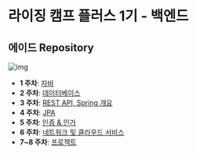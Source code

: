 # 라이징 캠프 플러스 1기 - 백엔드
## 에이드 Repository
![img](https://softsquared.notion.site/image/https%3A%2F%2Fs3-us-west-2.amazonaws.com%2Fsecure.notion-static.com%2Fb8a2148c-8ccc-4a78-8044-8c4677c3c4cd%2F%25E1%2584%2589%25E1%2585%25B3%25E1%2584%258F%25E1%2585%25B3%25E1%2584%2585%25E1%2585%25B5%25E1%2586%25AB%25E1%2584%2589%25E1%2585%25A3%25E1%2586%25BA_2023-06-29_%25E1%2584%258B%25E1%2585%25A9%25E1%2584%2592%25E1%2585%25AE_3.25.58.png?table=block&id=1919079c-8b83-4634-b159-f6495edeb6b5&spaceId=ddf78827-42af-43b7-a69e-15559bce6dbf&width=2000&userId=&cache=v2)
- **1 주차**: [자바](./Week%201)
- **2 주차**: [데이터베이스](./Week%202)
- **3 주차**: [REST API, Spring 개요](./Week%203)
- **4 주차**: [JPA](./Week%204)
- **5 주차**: [인증 & 인가](./Week%205)
- **6 주차**: [네트워크 및 클라우드 서비스](./Week%206)
- **7~8 주차**: [프로젝트](./프로젝트)
